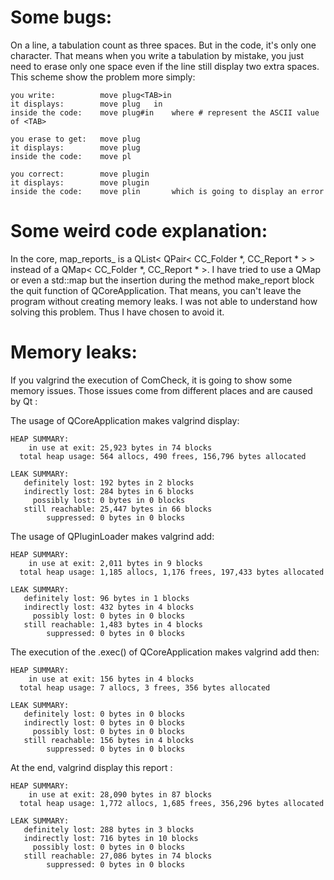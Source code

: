 # Some bugs:

On a line, a tabulation count as three spaces. But in the code, it's only one character. That means when you write a tabulation by mistake, you just need to erase only one space even if the line still display two extra spaces. This scheme show the problem more simply:

    you write:          move plug<TAB>in
    it displays:        move plug   in
    inside the code:    move plug#in    where # represent the ASCII value of <TAB>

    you erase to get:   move plug
    it displays:        move plug
    inside the code:    move pl

    you correct:        move plugin
    it displays:        move plugin
    inside the code:    move plin       which is going to display an error

# Some weird code explanation:

In the core, map_reports_ is a QList< QPair< CC_Folder *, CC_Report * > > instead of a QMap< CC_Folder *, CC_Report * >. I have tried to use a QMap or even a std::map but the insertion during the method make_report block the quit function of QCoreApplication. That means, you can't leave the program without creating memory leaks. I was not able to understand how solving this problem. Thus I have chosen to avoid it.

# Memory leaks:

If you valgrind the execution of ComCheck, it is going to show some memory issues. Those issues come from different places and are caused by Qt :

The usage of QCoreApplication makes valgrind display:

    HEAP SUMMARY:
        in use at exit: 25,923 bytes in 74 blocks
      total heap usage: 564 allocs, 490 frees, 156,796 bytes allocated

    LEAK SUMMARY:
       definitely lost: 192 bytes in 2 blocks
       indirectly lost: 284 bytes in 6 blocks
         possibly lost: 0 bytes in 0 blocks
       still reachable: 25,447 bytes in 66 blocks
            suppressed: 0 bytes in 0 blocks

The usage of QPluginLoader makes valgrind add:

    HEAP SUMMARY:
        in use at exit: 2,011 bytes in 9 blocks
      total heap usage: 1,185 allocs, 1,176 frees, 197,433 bytes allocated

    LEAK SUMMARY:
       definitely lost: 96 bytes in 1 blocks
       indirectly lost: 432 bytes in 4 blocks
         possibly lost: 0 bytes in 0 blocks
       still reachable: 1,483 bytes in 4 blocks
            suppressed: 0 bytes in 0 blocks

The execution of the .exec() of QCoreApplication makes valgrind add then:

    HEAP SUMMARY:
        in use at exit: 156 bytes in 4 blocks
      total heap usage: 7 allocs, 3 frees, 356 bytes allocated

    LEAK SUMMARY:
       definitely lost: 0 bytes in 0 blocks
       indirectly lost: 0 bytes in 0 blocks
         possibly lost: 0 bytes in 0 blocks
       still reachable: 156 bytes in 4 blocks
            suppressed: 0 bytes in 0 blocks

At the end, valgrind display this report :

    HEAP SUMMARY:
        in use at exit: 28,090 bytes in 87 blocks
      total heap usage: 1,772 allocs, 1,685 frees, 356,296 bytes allocated

    LEAK SUMMARY:
       definitely lost: 288 bytes in 3 blocks
       indirectly lost: 716 bytes in 10 blocks
         possibly lost: 0 bytes in 0 blocks
       still reachable: 27,086 bytes in 74 blocks
            suppressed: 0 bytes in 0 blocks
